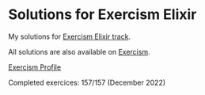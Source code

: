 # Solutions for Exercism Elixir

My solutions for [Exercism Elixir track](https://exercism.io/tracks/elixir).

All solutions are also available on
[Exercism](https://exercism.org/profiles/aifrak/solutions).

[Exercism Profile](https://exercism.org/profiles/aifrak)

Completed exercices: 157/157 (December 2022)